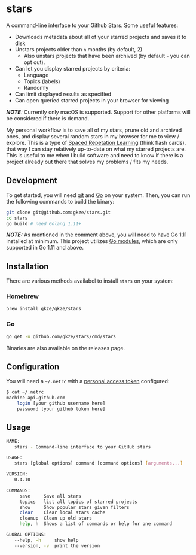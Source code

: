 # stars

A command-line interface to your Github Stars. Some useful features:

* Downloads metadata about all of your starred projects and saves it to disk
* Unstars projects older than `n` months (by default, 2)
  * Also unstars projects that have been archived (by default - you can opt out).
* Can let you display starred projects by criteria:
  * Language
  * Topics (labels)
  * Randomly
* Can limit displayed results as specified
* Can open queried starred projects in your browser for viewing

**_NOTE:_** Currently only macOS is supported. Support for other platforms will
be considered if there is demand.

My personal workflow is to save all of my stars, prune old and archived ones,
and display several random stars in my browser for me to view / explore. This
is a type of [Spaced Repetation Learning](https://en.wikipedia.org/wiki/Spaced_repetition)
(think flash cards), that way I can stay relatively up-to-date on what my starred
projects are. This is useful to me when I build software and need to know if
there is a project already out there that solves my problems / fits my needs.

## Development

To get started, you will need [git](https://git-scm.com/book/en/v2/Getting-Started-Installing-Git)
and [Go](https://golang.org/doc/install) on your system. Then, you can run the
following commands to build the binary:

```bash
git clone git@github.com:gkze/stars.git
cd stars
go build # need Golang 1.11+
```

**_NOTE:_** As mentioned in the comment above, you will need to have Go 1.11
installed at minimum. This project utilizes [Go modules](https://github.com/golang/go/wiki/Modules),
which are only supported in Go 1.11 and above.

## Installation

There are various methods availabel to install `stars` on your system:

### Homebrew

```bash
brew install gkze/gkze/stars
```

### Go

```bash
go get -u github.com/gkze/stars/cmd/stars
```

Binaries are also available on the releases page.

## Configuration

You will need a `~/.netrc` with a [personal access token](https://help.github.com/articles/creating-a-personal-access-token-for-the-command-line/) configured:

```bash
$ cat ~/.netrc
machine api.github.com
    login [your github username here]
    password [your github token here]
```

## Usage

```bash
NAME:
   stars - Command-line interface to your GitHub stars

USAGE:
   stars [global options] command [command options] [arguments...]

VERSION:
   0.4.10

COMMANDS:
     save     Save all stars
     topics   list all topics of starred projects
     show     Show popular stars given filters
     clear    Clear local stars cache
     cleanup  Clean up old stars
     help, h  Shows a list of commands or help for one command

GLOBAL OPTIONS:
   --help, -h     show help
   --version, -v  print the version
```
